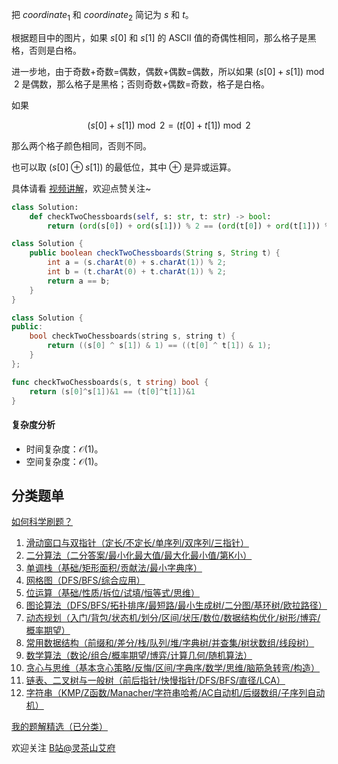 把 $\textit{coordinate}_1$ 和 $\textit{coordinate}_2$ 简记为 $s$ 和 $t$。

根据题目中的图片，如果 $s[0]$ 和 $s[1]$ 的 ASCII 值的奇偶性相同，那么格子是黑格，否则是白格。

进一步地，由于奇数+奇数=偶数，偶数+偶数=偶数，所以如果 $(s[0] + s[1])\bmod 2$ 是偶数，那么格子是黑格；否则奇数+偶数=奇数，格子是白格。

如果 

$$
(s[0] + s[1])\bmod 2 = (t[0] + t[1])\bmod 2
$$

那么两个格子颜色相同，否则不同。

也可以取 $(s[0] \oplus s[1])$ 的最低位，其中 $\oplus$ 是异或运算。

具体请看 [视频讲解](https://www.bilibili.com/video/BV142Hae7E5y/)，欢迎点赞关注~

```py [sol-Python3]
class Solution:
    def checkTwoChessboards(self, s: str, t: str) -> bool:
        return (ord(s[0]) + ord(s[1])) % 2 == (ord(t[0]) + ord(t[1])) % 2
```

```java [sol-Java]
class Solution {
    public boolean checkTwoChessboards(String s, String t) {
        int a = (s.charAt(0) + s.charAt(1)) % 2;
        int b = (t.charAt(0) + t.charAt(1)) % 2;
        return a == b;
    }
}
```

```cpp [sol-C++]
class Solution {
public:
    bool checkTwoChessboards(string s, string t) {
        return ((s[0] ^ s[1]) & 1) == ((t[0] ^ t[1]) & 1);
    }
};
```

```go [sol-Go]
func checkTwoChessboards(s, t string) bool {
	return (s[0]^s[1])&1 == (t[0]^t[1])&1
}
```

#### 复杂度分析

- 时间复杂度：$\mathcal{O}(1)$。
- 空间复杂度：$\mathcal{O}(1)$。

## 分类题单

[如何科学刷题？](https://leetcode.cn/circle/discuss/RvFUtj/)

1. [滑动窗口与双指针（定长/不定长/单序列/双序列/三指针）](https://leetcode.cn/circle/discuss/0viNMK/)
2. [二分算法（二分答案/最小化最大值/最大化最小值/第K小）](https://leetcode.cn/circle/discuss/SqopEo/)
3. [单调栈（基础/矩形面积/贡献法/最小字典序）](https://leetcode.cn/circle/discuss/9oZFK9/)
4. [网格图（DFS/BFS/综合应用）](https://leetcode.cn/circle/discuss/YiXPXW/)
5. [位运算（基础/性质/拆位/试填/恒等式/思维）](https://leetcode.cn/circle/discuss/dHn9Vk/)
6. [图论算法（DFS/BFS/拓扑排序/最短路/最小生成树/二分图/基环树/欧拉路径）](https://leetcode.cn/circle/discuss/01LUak/)
7. [动态规划（入门/背包/状态机/划分/区间/状压/数位/数据结构优化/树形/博弈/概率期望）](https://leetcode.cn/circle/discuss/tXLS3i/)
8. [常用数据结构（前缀和/差分/栈/队列/堆/字典树/并查集/树状数组/线段树）](https://leetcode.cn/circle/discuss/mOr1u6/)
9. [数学算法（数论/组合/概率期望/博弈/计算几何/随机算法）](https://leetcode.cn/circle/discuss/IYT3ss/)
10. [贪心与思维（基本贪心策略/反悔/区间/字典序/数学/思维/脑筋急转弯/构造）](https://leetcode.cn/circle/discuss/g6KTKL/)
11. [链表、二叉树与一般树（前后指针/快慢指针/DFS/BFS/直径/LCA）](https://leetcode.cn/circle/discuss/K0n2gO/)
12. [字符串（KMP/Z函数/Manacher/字符串哈希/AC自动机/后缀数组/子序列自动机）](https://leetcode.cn/circle/discuss/SJFwQI/)

[我的题解精选（已分类）](https://github.com/EndlessCheng/codeforces-go/blob/master/leetcode/SOLUTIONS.md)

欢迎关注 [B站@灵茶山艾府](https://space.bilibili.com/206214)
